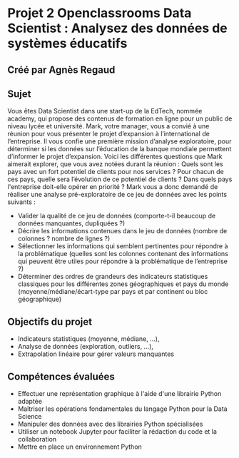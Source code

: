 # Projet 2 Openclassrooms Data Scientist : Analysez des données de systèmes éducatifs
## Créé par Agnès Regaud

## Sujet
Vous êtes Data Scientist dans une start-up de la EdTech, nommée academy, qui propose des contenus de formation en ligne pour un public de niveau 
lycée et université.
Mark, votre manager, vous a convié à une réunion pour vous présenter le projet d’expansion à l’international de l’entreprise. Il vous confie une première mission d’analyse exploratoire, pour déterminer si les données sur l’éducation de la banque mondiale permettent d’informer le projet d’expansion.
Voici les différentes questions que Mark aimerait explorer, que vous avez notées durant la réunion :
Quels sont les pays avec un fort potentiel de clients pour nos services ?
Pour chacun de ces pays, quelle sera l’évolution de ce potentiel de clients ?
Dans quels pays l'entreprise doit-elle opérer en priorité ?
Mark vous a donc demandé de réaliser une analyse pré-exploratoire de ce jeu de données avec les points suivants :
- Valider la qualité de ce jeu de données (comporte-t-il beaucoup de données manquantes, dupliquées ?)
- Décrire les informations contenues dans le jeu de données (nombre de colonnes ? nombre de lignes ?)
- Sélectionner les informations qui semblent pertinentes pour répondre à la problématique (quelles sont les colonnes 
contenant des informations qui peuvent être utiles pour répondre à la problématique de l’entreprise ?)
- Déterminer des ordres de grandeurs des indicateurs statistiques classiques pour les différentes zones géographiques 
et pays du monde (moyenne/médiane/écart-type par pays et par continent ou bloc géographique)


## Objectifs du projet
- Indicateurs statistiques (moyenne, médiane, ...),
- Analyse de données (exploration, outliers, ...), 
- Extrapolation linéaire pour gérer valeurs manquantes
  
## Compétences évaluées
- Effectuer une représentation graphique à l'aide d'une librairie Python adaptée
- Maîtriser les opérations fondamentales du langage Python pour la Data Science
- Manipuler des données avec des librairies Python spécialisées
- Utiliser un notebook Jupyter pour faciliter la rédaction du code et la collaboration
- Mettre en place un environnement Python

